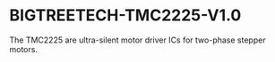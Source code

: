 # BIGTREETECH-TMC2225-V1.0
The TMC2225 are ultra-silent motor driver ICs for two-phase stepper motors. 
